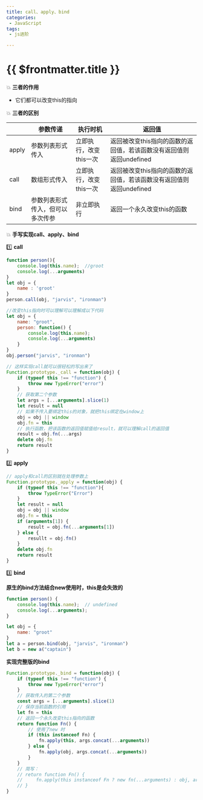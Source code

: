 ```yaml
---
title: call、apply、bind
categories:
 - JavaScript
tags:
 - js进阶

---
```



# {{ $frontmatter.title }}

:boom: **三者的作用**

- 它们都可以改变this的指向

:boom: **三者的区别**

|        | 参数传递 | 执行时机 | 返回值|
|--------|---------|----------|------|
|apply   |参数列表形式传入| 立即执行，改变this一次|返回被改变this指向的函数的返回值，若该函数没有返回值则返回undefined
|call    |数组形式传入 | 立即执行，改变this一次|返回被改变this指向的函数的返回值，若该函数没有返回值则返回undefined
|bind    |参数列表形式传入，但可以多次传参|非立即执行|返回一个永久改变this的函数|

:boom: **手写实现call、apply、bind**

:one: **call**

```js
function person(){
    console.log(this.name);  //groot
    console.log(...arguments)
}
let obj = { 
    name : 'groot'
}
person.call(obj, "jarvis", "ironman")

//改变this指向时可以理解可以理解成以下代码
let obj = {
    name: "groot",
    person: function() {
        console.log(this.name);
        console.log(...arguments)
    }
}
obj.person("jarvis", "ironman")

// 这样实现call就可以很轻松的写出来了
Function.prototype._call = function(obj) {
    if (typeof this !== "function") {
        throw new TypeError("error")
    }
    // 获取第二个参数
    let args = [...arguments].slice(1)
    let result = null
    // 如果不传入要绑定this的对象，就把this绑定在window上
    obj = obj || window
    obj.fn = this
    // 执行函数，把该函数的返回值赋值给result，就可以理解call的返回值
    result = obj.fn(...args)
    delete obj.fn
    return result
}

```

:two: **apply**

```js
// apply和call的区别就在处理参数上
Function.prototype._apply = function(obj) {
    if (typeof this !== "function"){
        throw TypeError("Error")
    }
    let result = null
    obj = obj || window 
    obj.fn = this
    if (arguments[1]) {
        result = obj.fn(...arguments[1])
    } else {
        resullt = obj.fn()
    }
    delete obj.fn 
    return result 
}
```

:three: **bind**

**原生的bind方法结合new使用时，this是会失效的**

```js
function person() {
    console.log(this.name);  // undefined
    console.log(...arguments);
}

let obj = {
    name: "groot"
}
let a = person.bind(obj, "jarvis", "ironman")
let b = new a("captain")
```

**实现完整版的bind**

```js
Function.prototype._bind = function(obj) {
    if (typeof this !== "function") {
        throw new TypeError("error")
    }
    // 获取传入的第二个参数
    const args = [...arguments].slice(1)
    // 保存当前函数的引用
    let fn = this
    // 返回一个永久改变this指向的函数
    return function Fn() {
        // 使用了new 时
        if (this instanceof Fn) {
            fn.apply(this, args.concat(...arguments))
        } else {
            fn.apply(obj, args.concat(...arguments))
        }
    }
    // 简写：
    // return function Fn() {
    //     fn.apply(this instanceof Fn ? new fn(...arguments) : obj, args.concat(...arguments))
    // }
}
```


